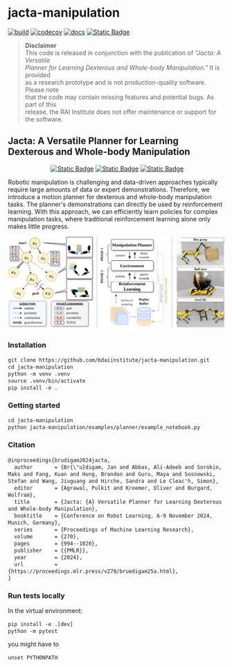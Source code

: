 # jacta-manipulation
[![build](https://github.com/bdaiinstitute/jacta-manipulation/actions/workflows/build.yml/badge.svg)](https://github.com/bdaiinstitute/jacta-manipulation/actions/workflows/build.yml)
[![codecov](https://codecov.io/gh/bdaiinstitute/jacta-manipulation/graph/badge.svg?token=7A0OJ37JRF)](https://codecov.io/gh/bdaiinstitute/jacta-manipulation)
[![docs](https://github.com/bdaiinstitute/jacta-manipulation/actions/workflows/docs.yml/badge.svg)](https://github.com/bdaiinstitute/jacta-manipulation/actions/workflows/docs.yml)
[![Static Badge](https://img.shields.io/badge/documentation-latest-8A2BE2)](https://upgraded-disco-qzn7k5e.pages.github.io)


> **Disclaimer**  
> This code is released in conjunction with the publication of _"Jacta: A Versatile<br>
> Planner for Learning Dexterous and Whole-body Manipulation."_ It is provided<br>
> as a research prototype and is not production-quality software. Please note<br>
> that the code may contain missing features and potential bugs. As part of this<br>
> release, the RAI Institute does not offer maintenance or support for the software.

## Jacta: A Versatile Planner for Learning Dexterous and Whole-body Manipulation
<div align="center">
  
[![Static Badge](https://img.shields.io/badge/ArXiv-8C48FC?style=for-the-badge)](https://arxiv.org/pdf/2408.01258)
[![Static Badge](https://img.shields.io/badge/Project_Page-8C48FC?style=for-the-badge)](https://jacta-manipulation.github.io/)
[![Static Badge](https://img.shields.io/badge/RAI_Institute-8C48FC?style=for-the-badge)](https://rai-inst.com/resources/papers/jacta-a-versatile-planner-for-learning-dexterous-and-whole-body-manipulation/)

</div>
Robotic manipulation is challenging and data-driven approaches typically require large amounts of data or expert demonstrations. Therefore, we introduce a motion planner for dexterous and whole-body manipulation tasks. The planner's demonstrations can directly be used by reinforcement learning. With this approach, we can efficiently learn policies for complex manipulation tasks, where traditional reinforcement learning alone only makes little progress.


![Jacta Manipulation](docs/source/_static/images/jacta_overview.jpg)

### Installation
```
git clone https://github.com/bdaiinstitute/jacta-manipulation.git
cd jacta-manipulation
python -m venv .venv
source .venv/bin/activate
pip install -e .
```

### Getting started
```
cd jacta-manipulation
python jacta-manipulation/examples/planner/example_notebook.py
```


### Citation
```
@inproceedings{brudigam2024jacta,
  author       = {Br{\"u}digam, Jan and Abbas, Ali-Adeeb and Sorokin, Maks and Fang, Kuan and Hung, Brandon and Guru, Maya and Sosnowski, Stefan and Wang, Jiuguang and Hirche, Sandra and Le Cleac'h, Simon},
  editor       = {Agrawal, Pulkit and Kroemer, Oliver and Burgard, Wolfram},
  title        = {Jacta: {A} Versatile Planner for Learning Dexterous and Whole-body Manipulation},
  booktitle    = {Conference on Robot Learning, 6-9 November 2024, Munich, Germany},
  series       = {Proceedings of Machine Learning Research},
  volume       = {270},
  pages        = {994--1020},
  publisher    = {{PMLR}},
  year         = {2024},
  url          = {https://proceedings.mlr.press/v270/bruedigam25a.html},
}
```

### Run tests locally
In the virtual environment:
```
pip install -e .[dev]
python -m pytest
```
you might have to
```
unset PYTHONPATH
```
